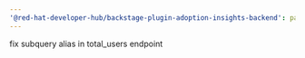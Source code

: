 ```yaml
---
'@red-hat-developer-hub/backstage-plugin-adoption-insights-backend': patch
---
```


fix subquery alias in total_users endpoint
